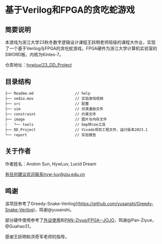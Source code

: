 # 基于Verilog和FPGA的贪吃蛇游戏

## 简要说明

本游戏为浙江大学23秋冬数字逻辑设计课程王跃明老师班级的课程大作业，实现了一个基于Verilog与FPGA的贪吃蛇游戏，FPGA硬件为浙江大学计算机实验室的SWORD板，内核为Kintex-7。

仓库地址：[hywluv/23_DD_Project](https://github.com/hywluv/23_DD_Project)

## 目录结构

```
├── Readme.md                   // help
├── vedio.mov                   // 实验游戏视频
├── src                         // 配置
├── sim                         // 仿真激励文件
├── constraint                  // 约束文件
├── image                       // 图片与内存文件
│   └── tools                   // bmp转coe工具
├── DD_Project                  // Vivado项目工程文件，运行版本2023.1
└── report                      // 实验报告
```

## 关于作者
作者姓名：Anston Sun, HywLuv, Lucid Dream

有任何建议欢迎联系hyw-luv@zju.edu.cn

## 鸣谢
该项目参考了Greedy-Snake-Verilog](https://github.com/yusanshi/Greedy-Snake-Verilog)，鸣谢@yusanshi。

部分硬件使用参考了[外设使用](https://guahao31.github.io/2023_DD/final_project/device/)和[PAN-Ziyue/FPGA--JOJO](https://github.com/PAN-Ziyue/FPGA--JOJO/tree/master)，鸣谢@Pan-Ziyue，@Guahao31。

感谢王跃明和洪奇军老师的指导。
